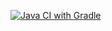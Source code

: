 [![Java CI with Gradle](https://github.com/Kocherg1nVA/AQA_hw_BDD/actions/workflows/gradle.yml/badge.svg)](https://github.com/Kocherg1nVA/AQA_hw_BDD/actions/workflows/gradle.yml)
